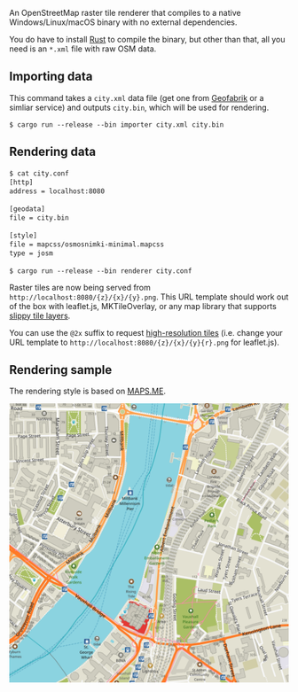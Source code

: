 An OpenStreetMap raster tile renderer that compiles to a native Windows/Linux/macOS binary with no external dependencies.

You do have to install [Rust](https://rustup.rs) to compile the binary, but other than that, all you need is an `*.xml` file with raw OSM data.

## Importing data

This command takes a `city.xml` data file (get one from [Geofabrik](https://download.geofabrik.de) or a simliar service) and outputs `city.bin`, which will be used for rendering.

```
$ cargo run --release --bin importer city.xml city.bin
```

## Rendering data

```
$ cat city.conf
[http]
address = localhost:8080

[geodata]
file = city.bin

[style]
file = mapcss/osmosnimki-minimal.mapcss
type = josm

$ cargo run --release --bin renderer city.conf
```

Raster tiles are now being served from `http://localhost:8080/{z}/{x}/{y}.png`. This URL template should work out of the box with leaflet.js, MKTileOverlay, or any map library that supports [slippy tile layers](https://wiki.openstreetmap.org/wiki/Slippy_map_tilenames).

You can use the `@2x` suffix to request [high-resolution tiles](https://wiki.openstreetmap.org/wiki/High-resolution_tiles) (i.e. change your URL template to `http://localhost:8080/{z}/{x}/{y}{r}.png` for leaflet.js).

## Rendering sample

The rendering style is based on [MAPS.ME](https://github.com/mapsme/omim).

![London centre](/samples/london.png)
